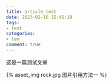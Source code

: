 ```yaml
---
title: article_test
date: 2023-02-16 15:45:19
tags:
- test
categories:
- tem
comment: true
---
```


这是一篇测试文章

{% asset_img rock.jpg 图片引用方法一 %}
